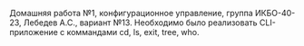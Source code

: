 Домашняя работа №1, конфигурационное управление, группа ИКБО-40-23, Лебедев А.С., вариант №13. Необходимо было реализовать CLI-приложение с коммандами cd, ls, exit, tree, who.
